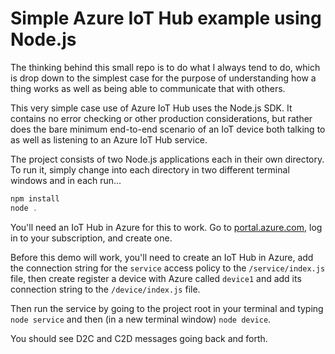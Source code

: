 # Simple Azure IoT Hub example using Node.js
The thinking behind this small repo is to do what I always tend to do, which is drop down to the simplest case for the purpose of understanding how a thing works as well as being able to communicate that with others.

This very simple case use of Azure IoT Hub uses the Node.js SDK. It contains no error checking or other production considerations, but rather does the bare minimum end-to-end scenario of an IoT device both talking to as well as listening to an Azure IoT Hub service.

The project consists of two Node.js applications each in their own directory. To run it, simply change into each directory in two different terminal windows and in each run...

``` js
npm install
node .
```

You'll need an IoT Hub in Azure for this to work. Go to [portal.azure.com](portal.azure.com), log in to your subscription, and create one.

Before this demo will work, you'll need to create an IoT Hub in Azure, add the connection string for the `service` access policy to the `/service/index.js` file, then create register a device with Azure called `device1` and add its connection string to the `/device/index.js` file.

Then run the service by going to the project root in your terminal and typing `node service` and then (in a new terminal window) `node device`.

You should see D2C and C2D messages going back and forth.